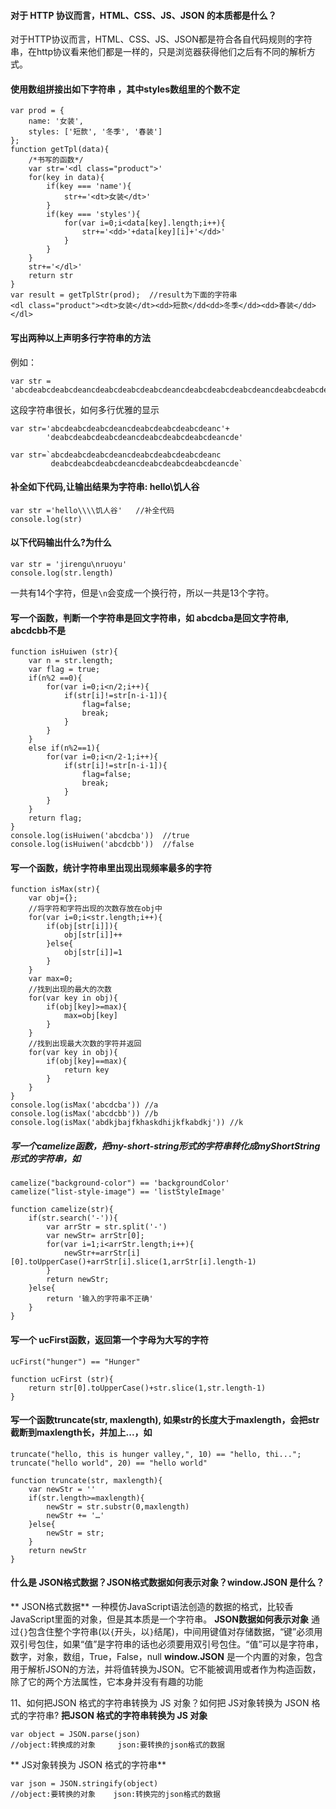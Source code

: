 #### 对于 HTTP 协议而言，HTML、CSS、JS、JSON 的本质都是什么？
对于HTTP协议而言，HTML、CSS、JS、JSON都是符合各自代码规则的字符串，在http协议看来他们都是一样的，只是浏览器获得他们之后有不同的解析方式。


#### 使用数组拼接出如下字符串 ，其中styles数组里的个数不定
```
var prod = {
    name: '女装',
    styles: ['短款', '冬季', '春装']
};
function getTpl(data){
    /*书写的函数*/
    var str='<dl class="product">'
    for(key in data){
        if(key === 'name'){
            str+='<dt>女装</dt>'
        }
        if(key === 'styles'){
            for(var i=0;i<data[key].length;i++){
                str+='<dd>'+data[key][i]+'</dd>'
            }
        }
    }
    str+='</dl>'
    return str
}
var result = getTplStr(prod);  //result为下面的字符串
<dl class="product"><dt>女装</dt><dd>短款</dd<dd>冬季</dd><dd>春装</dd></dl>
```


#### 写出两种以上声明多行字符串的方法
例如：
```
var str = 'abcdeabcdeabcdeancdeabcdeabcdeabcdeancdeabcdeabcdeabcdeancdeabcdeabcdeabcdeancde'
```
这段字符串很长，如何多行优雅的显示
```
var str='abcdeabcdeabcdeancdeabcdeabcdeabcdeanc'+
        'deabcdeabcdeabcdeancdeabcdeabcdeabcdeancde'

var str=`abcdeabcdeabcdeancdeabcdeabcdeabcdeanc
         deabcdeabcdeabcdeancdeabcdeabcdeabcdeancde`
```


#### 补全如下代码,让输出结果为字符串: hello\\饥人谷
```
var str ='hello\\\\饥人谷'   //补全代码
console.log(str)
```


#### 以下代码输出什么?为什么
```
var str = 'jirengu\nruoyu'
console.log(str.length)
```
一共有14个字符，但是`\n`会变成一个换行符，所以一共是13个字符。


#### 写一个函数，判断一个字符串是回文字符串，如 abcdcba是回文字符串, abcdcbb不是
```
function isHuiwen (str){
    var n = str.length;
    var flag = true;
    if(n%2 ==0){
        for(var i=0;i<n/2;i++){
            if(str[i]!=str[n-i-1]){
                flag=false;
                break;
            }
        }
    }
    else if(n%2==1){
        for(var i=0;i<n/2-1;i++){
            if(str[i]!=str[n-i-1]){
                flag=false;
                break;
            }
        }
    }
    return flag;
}
console.log(isHuiwen('abcdcba'))  //true
console.log(isHuiwen('abcdcbb'))  //false
```


#### 写一个函数，统计字符串里出现出现频率最多的字符
```
function isMax(str){
    var obj={};
    //将字符和字符出现的次数存放在obj中
    for(var i=0;i<str.length;i++){
        if(obj[str[i]]){
            obj[str[i]]++
        }else{
            obj[str[i]]=1
        }
    }
    var max=0;
    //找到出现的最大的次数
    for(var key in obj){
        if(obj[key]>=max){
            max=obj[key]
        }
    }
    //找到出现最大次数的字符并返回
    for(var key in obj){
        if(obj[key]==max){
            return key
        }
    }
}
console.log(isMax('abcdcba')) //a
console.log(isMax('abcdcbb')) //b
console.log(isMax('abdkjbajfkhaskdhijkfkabdkj')) //k
```


##### 写一个camelize函数，把my-short-string形式的字符串转化成myShortString形式的字符串，如
```
camelize("background-color") == 'backgroundColor'
camelize("list-style-image") == 'listStyleImage'
```
```
function camelize(str){
    if(str.search('-')){
        var arrStr = str.split('-')
        var newStr= arrStr[0];
        for(var i=1;i<arrStr.length;i++){
            newStr+=arrStr[i][0].toUpperCase()+arrStr[i].slice(1,arrStr[i].length-1)
        }
        return newStr;
    }else{
        return '输入的字符串不正确'
    }
}
```

#### 写一个 ucFirst函数，返回第一个字母为大写的字符
```
ucFirst("hunger") == "Hunger"
```
```
function ucFirst (str){
    return str[0].toUpperCase()+str.slice(1,str.length-1)
}
```


#### 写一个函数truncate(str, maxlength), 如果str的长度大于maxlength，会把str截断到maxlength长，并加上...，如
```
truncate("hello, this is hunger valley,", 10) == "hello, thi...";
truncate("hello world", 20) == "hello world"
```
```
function truncate(str, maxlength){
    var newStr = ''
    if(str.length>=maxlength){
        newStr = str.substr(0,maxlength)
        newStr += '…'
    }else{
        newStr = str;
    }
    return newStr
}
```

#### 什么是 JSON格式数据？JSON格式数据如何表示对象？window.JSON 是什么？
** JSON格式数据**
一种模仿JavaScript语法创造的数据的格式，比较香JavaScript里面的对象，但是其本质是一个字符串。
**JSON数据如何表示对象**
通过`{}`包含住整个字符串(以`{`开头，以`}`结尾)，中间用键值对存储数据，“键”必须用双引号包住，如果“值”是字符串的话也必须要用双引号包住。“值”可以是字符串，数字，对象，数组，True，False，null
**window.JSON**
是一个内置的对象，包含用于解析JSON的方法，并将值转换为JSON。它不能被调用或者作为构造函数，除了它的两个方法属性，它本身并没有有趣的功能


11、如何把JSON 格式的字符串转换为 JS 对象？如何把 JS对象转换为 JSON 格式的字符串?
**把JSON 格式的字符串转换为 JS 对象**
```
var object = JSON.parse(json)
//object:转换成的对象     json:要转换的json格式的数据
```
** JS对象转换为 JSON 格式的字符串**
```
var json = JSON.stringify(object)
//object:要转换的对象    json:转换完的json格式的数据
```